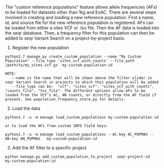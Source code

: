 The "custom reference populations" feature allows allele frequencies (AFs) to be loaded for datasets other than 1kg and ExAC.
There are several steps involved in creating and loading a new reference population. 
First a name, id, and source file for the new reference population is registered. AFs can be loaded from either a sites VCF or .tsv file.
Then the AF data is loaded into the seqr database. Then, a frequency filter for this population can then be added to seqr Variant Search 
on a project-by-project basis.

1. Register the new population
```
python2.7 manage.py create_custom_population --name "My Custom Population" --file_type 'sites_vcf_with_counts' --file_path /path/to/my_sites.vcf.gz  my-custom-population-id

NOTE:
   --name is the name that will be shown above the filter slider in seqr Variant Search in projects to which this population will be added
   --file_type can be:  "vcf", "sites_vcf", "sites_vcf_with_counts", "counts_file", "tsv_file". The different options allow AFs to be loaded from the VCF's AC, AN counts, or directly from the AF field if present. See population_frequency_store.py for details.
```
  
2. Load the data
```
python2.7 -u -m manage load_custom_populations my-custom-population-id

or to load the AFs from custom INFO field keys:

python2.7 -u -m manage load_custom_populations --AC-key AC_POPMAX --AN-key AN_POPMAX   my-custom-population-id

```

3. Add the AF filter to a specific project
```
python manage.py add_custom_population_to_project  seqr-project-id  my-custom-population-id
```
